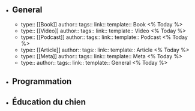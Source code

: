 - ## General
	- type:: [[Book]]
	  author:: 
	  tags::
	  link::
	  template:: Book
	  <% Today %>
	- type:: [[Video]]
	  author:: 
	  tags::
	  link::
	  template:: Video
	  <% Today %>
	- type:: [[Podcast]]
	  author:: 
	  tags::
	  link::
	  template:: Podcast
	  <% Today %>
	- type:: [[Article]]
	  author:: 
	  tags::
	  link::
	  template:: Article
	  <% Today %>
	- type:: [[Meta]]
	  author:: 
	  tags::
	  link::
	  template:: Meta
	  <% Today %>
	- type:: 
	  author:: 
	  tags::
	  link::
	  template:: General
	  <% Today %>
- ## Programmation
- ## Éducation du chien